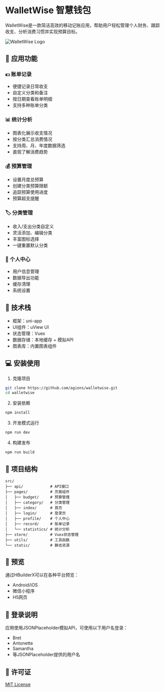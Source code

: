 # WalletWise 智慧钱包

WalletWise是一款简洁高效的移动记账应用，帮助用户轻松管理个人财务、跟踪收支、分析消费习惯并实现预算目标。

![WalletWise Logo](./static/logo.png)

## 📱 应用功能

### 💵 账单记录
- 便捷记录日常收支
- 自定义分类和备注
- 按日期查看账单明细
- 支持多种账单分类

### 📊 统计分析
- 图表化展示收支情况
- 按分类汇总消费情况
- 支持周、月、年度数据筛选
- 直观了解消费趋势

### 💰 预算管理
- 设置月度总预算
- 创建分类预算限额
- 追踪预算使用进度
- 预算超支提醒

### 🏷️ 分类管理
- 收入/支出分类自定义
- 灵活添加、编辑分类
- 丰富图标选择
- 一键重置默认分类

### 👤 个人中心
- 用户信息管理
- 数据导出功能
- 缓存清理
- 系统设置

## 🚀 技术栈

- 框架：uni-app
- UI组件：uView UI
- 状态管理：Vuex
- 数据存储：本地缓存 + 模拟API
- 图表库：内置图表组件

## 💻 安装使用

1. 克隆项目
```bash
git clone https://github.com/agions/walletwise.git
cd walletwise
```

2. 安装依赖
```bash
npm install
```

3. 开发模式运行
```bash
npm run dev
```

4. 构建发布
```bash
npm run build
```

## 📝 项目结构

```
src/
├── api/            # API接口
├── pages/          # 页面组件
│   ├── budget/     # 预算管理
│   ├── category/   # 分类管理
│   ├── index/      # 首页
│   ├── login/      # 登录页
│   ├── profile/    # 个人中心
│   ├── record/     # 账单记录
│   └── statistics/ # 统计分析
├── store/          # Vuex状态管理
├── utils/          # 工具函数
└── static/         # 静态资源
```

## 📱 预览

通过HBuilderX可以在各种平台预览：
- Android/iOS
- 微信小程序
- H5网页

## 🔐 登录说明

应用使用JSONPlaceholder模拟API，可使用以下用户名登录：
- Bret
- Antonette
- Samantha
- 等JSONPlaceholder提供的用户名

## 📄 许可证

[MIT License](LICENSE)
